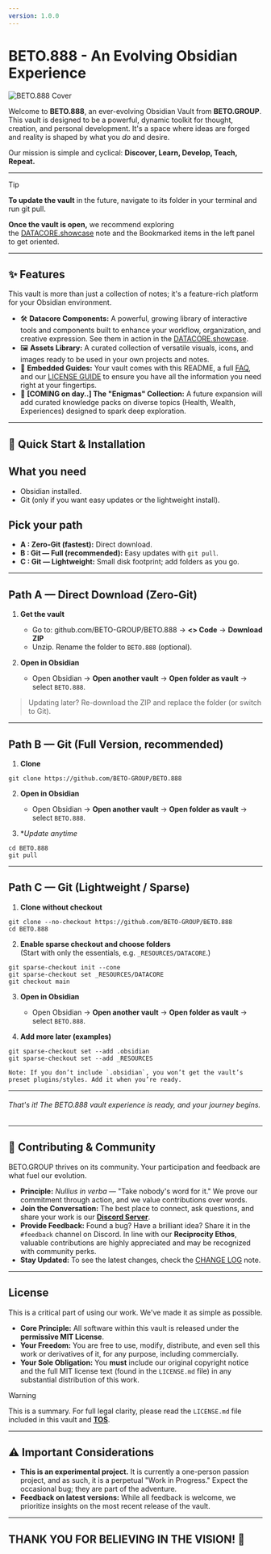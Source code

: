 ```yaml
---
version: 1.0.0
---
```

# BETO.888 - An Evolving Obsidian Experience

![BETO.888 Cover](_RESOURCES/GIF/beto.888.cover.gif)

Welcome to **BETO.888**, an ever-evolving Obsidian Vault from **BETO.GROUP**. This vault is designed to be a powerful, dynamic toolkit for thought, creation, and personal development. It's a space where ideas are forged and reality is shaped by what you *do* and desire.

Our mission is simple and cyclical: **Discover, Learn, Develop, Teach, Repeat.**

---

> [!TIP]
> **To update the vault** in the future, navigate to its folder in your terminal and run git pull.
> 
> **Once the vault is open,** we recommend exploring the [DATACORE.showcase](DATACORE.showcase.md) note and the Bookmarked items in the left panel to get oriented.

---
## ✨ Features

This vault is more than just a collection of notes; it's a feature-rich platform for your Obsidian environment.

*   🛠️ **Datacore Components:** A powerful, growing library of interactive tools and components built to enhance your workflow, organization, and creative expression. See them in action in the [DATACORE.showcase](DATACORE.showcase.md).
*   🖼️ **Assets Library:** A curated collection of versatile visuals, icons, and images ready to be used in your own projects and notes.
*   📜 **Embedded Guides:** Your vault comes with this README, a full [FAQ](https://www.beto.group/faq), and our [LICENSE GUIDE](LICENSE%20GUIDE.md) to ensure you have all the information you need right at your fingertips.
*   🔮 **[COMING on day..] The "Enigmas" Collection:** A future expansion will add curated knowledge packs on diverse topics (Health, Wealth, Experiences) designed to spark deep exploration.

---
## 🚀 Quick Start & Installation

## What you need

- Obsidian installed.    
- Git (only if you want easy updates or the lightweight install).

## Pick your path

- **A : Zero-Git (fastest):** Direct download.
- **B : Git — Full (recommended):** Easy updates with `git pull`.
- **C : Git — Lightweight:** Small disk footprint; add folders as you go.

-----
## Path A — Direct Download (Zero-Git)

1. **Get the vault**
	- Go to: github.com/BETO-GROUP/BETO.888 → **<> Code** → **Download ZIP**
	- Unzip. Rename the folder to `BETO.888` (optional).

2. **Open in Obsidian**
	- Open Obsidian → **Open another vault** → **Open folder as vault** → select `BETO.888`.

> Updating later? Re-download the ZIP and replace the folder (or switch to Git).

----
## Path B — Git (Full Version, recommended)

1. **Clone**

```shell
git clone https://github.com/BETO-GROUP/BETO.888
```

2. **Open in Obsidian**
	- Open Obsidian → **Open another vault** → **Open folder as vault** → select `BETO.888`.

3. **Update anytime*

```shell
cd BETO.888 
git pull
```

---

## Path C — Git (Lightweight / Sparse)

1. **Clone without checkout**

```shell
git clone --no-checkout https://github.com/BETO-GROUP/BETO.888
cd BETO.888
```
  
2. **Enable sparse checkout and choose folders**  
	(Start with only the essentials, e.g. `_RESOURCES/DATACORE`.)

```shell
git sparse-checkout init --cone
git sparse-checkout set _RESOURCES/DATACORE
git checkout main
```

3. **Open in Obsidian**
	- Open Obsidian → **Open another vault** → **Open folder as vault** → select `BETO.888`.

4. **Add more later (examples)**
```shell
git sparse-checkout set --add .obsidian
git sparse-checkout set --add _RESOURCES
```

	Note: If you don’t include `.obsidian`, you won’t get the vault’s preset plugins/styles. Add it when you’re ready.

----

###### That's it! The BETO.888 vault experience is ready, and your journey begins.

----
## 🤝 Contributing & Community

BETO.GROUP thrives on its community. Your participation and feedback are what fuel our evolution.

*   **Principle:** *Nullius in verba* — "Take nobody's word for it." We prove our commitment through action, and we value contributions over words.
*   **Join the Conversation:** The best place to connect, ask questions, and share your work is our **[Discord Server](https://discord.gg/6rDp4q4Y2B)**.
*   **Provide Feedback:** Found a bug? Have a brilliant idea? Share it in the `#feedback` channel on Discord. In line with our **Reciprocity Ethos**, valuable contributions are highly appreciated and may be recognized with community perks.
*   **Stay Updated:** To see the latest changes, check the [CHANGE LOG](_OPERATION/PUBLIC/DEVLOG/CHANGE%20LOG.md) note.

---
##  License

This is a critical part of using our work. We've made it as simple as possible.

*   **Core Principle:** All software within this vault is released under the **permissive MIT License**.
*   **Your Freedom:** You are free to use, modify, distribute, and even sell this work or derivatives of it, for any purpose, including commercially.
*   **Your Sole Obligation:** You **must** include our original copyright notice and the full MIT license text (found in the `LICENSE.md` file) in any substantial distribution of this work.

> [!WARNING]
> This is a summary. For full legal clarity, please read the `LICENSE.md` file included in this vault and **[TOS](https://www.beto.group/terms_of_service)**.

-----
## ⚠️ Important Considerations

*   **This is an experimental project.** It is currently a one-person passion project, and as such, it is a perpetual "Work in Progress." Expect the occasional bug; they are part of the adventure.
*   **Feedback on latest versions:** While all feedback is welcome, we prioritize insights on the most recent release of the vault.

---

## **THANK YOU FOR BELIEVING IN THE VISION! 🫡**

